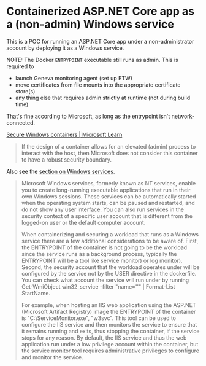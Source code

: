 # Containerized ASP.NET Core app as a (non-admin) Windows service

This is a POC for running an ASP.NET Core app under a non-administrator account by deploying it as a Windows service.

NOTE: The Docker `ENTRYPOINT` executable still runs as admin. This is required to

- launch Geneva monitoring agent (set up ETW)
- move certificates from file mounts into the appropriate certificate store(s)
- any thing else that requires admin strictly at runtime (not during build time)

That's fine according to Microsoft, as long as the entrypoint isn't network-connected.

[Secure Windows containers | Microsoft Learn](https://learn.microsoft.com/en-us/virtualization/windowscontainers/manage-containers/container-security)
> If the design of a container allows for an elevated (admin) process to interact with the host,
> then Microsoft does not consider this container to have a robust security boundary.

Also see the [section on Windows services](https://learn.microsoft.com/en-us/virtualization/windowscontainers/manage-containers/container-security#windows-services).

> Microsoft Windows services, formerly known as NT services, enable you to create long-running executable applications that run in their own Windows sessions. These services can be automatically started when the operating system starts, can be paused and restarted, and do not show any user interface. You can also run services in the security context of a specific user account that is different from the logged-on user or the default computer account.
> 
> When containerizing and securing a workload that runs as a Windows service there are a few additional considerations to be aware of. First, the ENTRYPOINT of the container is not going to be the workload since the service runs as a background process, typically the ENTRYPOINT will be a tool like service monitor) or log monitor). Second, the security account that the workload operates under will be configured by the service not by the USER directive in the dockerfile. You can check what account the service will run under by running Get-WmiObject win32_service -filter "name='<servicename>'" | Format-List StartName.
> 
> For example, when hosting an IIS web application using the ASP.NET (Microsoft Artifact Registry) image the ENTRYPOINT of the container is "C:\\ServiceMonitor.exe", "w3svc". This tool can be used to configure the IIS service and then monitors the service to ensure that it remains running and exits, thus stopping the container, if the service stops for any reason. By default, the IIS service and thus the web application run under a low privilege account within the container, but the service monitor tool requires administrative privileges to configure and monitor the service.
